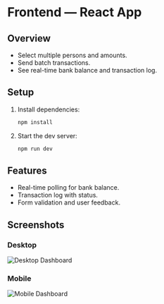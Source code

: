# Frontend — React App

## Overview

- Select multiple persons and amounts.
- Send batch transactions.
- See real-time bank balance and transaction log.

## Setup

1. Install dependencies:
   ```bash
   npm install
   ```
2. Start the dev server:
   ```bash
   npm run dev
   ```

## Features

- Real-time polling for bank balance.
- Transaction log with status.
- Form validation and user feedback.

## Screenshots
### Desktop
![Desktop Dashboard](./screenshots/mockups/1.png)

### Mobile
![Mobile Dashboard](./screenshots/mockups/2png)